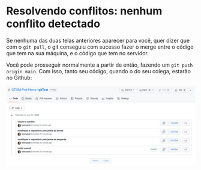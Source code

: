 # Resolvendo conflitos: nenhum conflito detectado

Se nenhuma das duas telas anteriores aparecer para você, quer dizer que 
com o `git pull`, o git conseguiu com sucesso fazer o merge entre o código
que tem na sua máquina, e o código que tem no servidor. 

Você pode prosseguir normalmente a partir de então, fazendo um `git push origin main`.
Com isso, tanto seu código, quando o do seu colega, estarão no Github:

![](../imagens/conflito_7.png)

